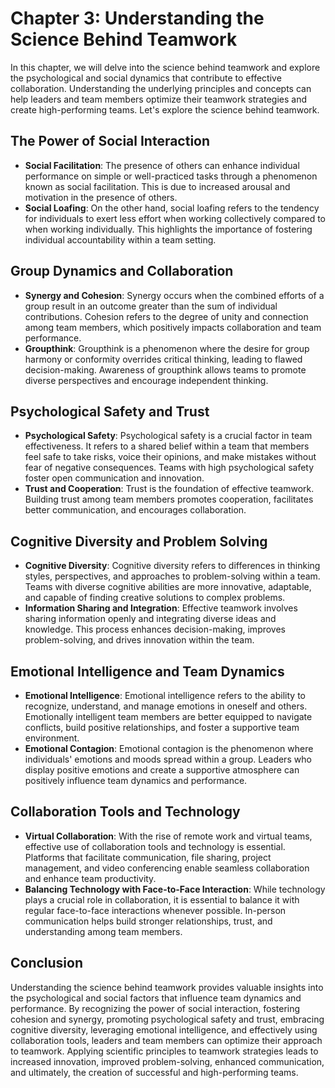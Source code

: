 Chapter 3: Understanding the Science Behind Teamwork
====================================================

In this chapter, we will delve into the science behind teamwork and explore the psychological and social dynamics that contribute to effective collaboration. Understanding the underlying principles and concepts can help leaders and team members optimize their teamwork strategies and create high-performing teams. Let's explore the science behind teamwork.

The Power of Social Interaction
-------------------------------

* **Social Facilitation**: The presence of others can enhance individual performance on simple or well-practiced tasks through a phenomenon known as social facilitation. This is due to increased arousal and motivation in the presence of others.
* **Social Loafing**: On the other hand, social loafing refers to the tendency for individuals to exert less effort when working collectively compared to when working individually. This highlights the importance of fostering individual accountability within a team setting.

Group Dynamics and Collaboration
--------------------------------

* **Synergy and Cohesion**: Synergy occurs when the combined efforts of a group result in an outcome greater than the sum of individual contributions. Cohesion refers to the degree of unity and connection among team members, which positively impacts collaboration and team performance.
* **Groupthink**: Groupthink is a phenomenon where the desire for group harmony or conformity overrides critical thinking, leading to flawed decision-making. Awareness of groupthink allows teams to promote diverse perspectives and encourage independent thinking.

Psychological Safety and Trust
------------------------------

* **Psychological Safety**: Psychological safety is a crucial factor in team effectiveness. It refers to a shared belief within a team that members feel safe to take risks, voice their opinions, and make mistakes without fear of negative consequences. Teams with high psychological safety foster open communication and innovation.
* **Trust and Cooperation**: Trust is the foundation of effective teamwork. Building trust among team members promotes cooperation, facilitates better communication, and encourages collaboration.

Cognitive Diversity and Problem Solving
---------------------------------------

* **Cognitive Diversity**: Cognitive diversity refers to differences in thinking styles, perspectives, and approaches to problem-solving within a team. Teams with diverse cognitive abilities are more innovative, adaptable, and capable of finding creative solutions to complex problems.
* **Information Sharing and Integration**: Effective teamwork involves sharing information openly and integrating diverse ideas and knowledge. This process enhances decision-making, improves problem-solving, and drives innovation within the team.

Emotional Intelligence and Team Dynamics
----------------------------------------

* **Emotional Intelligence**: Emotional intelligence refers to the ability to recognize, understand, and manage emotions in oneself and others. Emotionally intelligent team members are better equipped to navigate conflicts, build positive relationships, and foster a supportive team environment.
* **Emotional Contagion**: Emotional contagion is the phenomenon where individuals' emotions and moods spread within a group. Leaders who display positive emotions and create a supportive atmosphere can positively influence team dynamics and performance.

Collaboration Tools and Technology
----------------------------------

* **Virtual Collaboration**: With the rise of remote work and virtual teams, effective use of collaboration tools and technology is essential. Platforms that facilitate communication, file sharing, project management, and video conferencing enable seamless collaboration and enhance team productivity.
* **Balancing Technology with Face-to-Face Interaction**: While technology plays a crucial role in collaboration, it is essential to balance it with regular face-to-face interactions whenever possible. In-person communication helps build stronger relationships, trust, and understanding among team members.

Conclusion
----------

Understanding the science behind teamwork provides valuable insights into the psychological and social factors that influence team dynamics and performance. By recognizing the power of social interaction, fostering cohesion and synergy, promoting psychological safety and trust, embracing cognitive diversity, leveraging emotional intelligence, and effectively using collaboration tools, leaders and team members can optimize their approach to teamwork. Applying scientific principles to teamwork strategies leads to increased innovation, improved problem-solving, enhanced communication, and ultimately, the creation of successful and high-performing teams.

